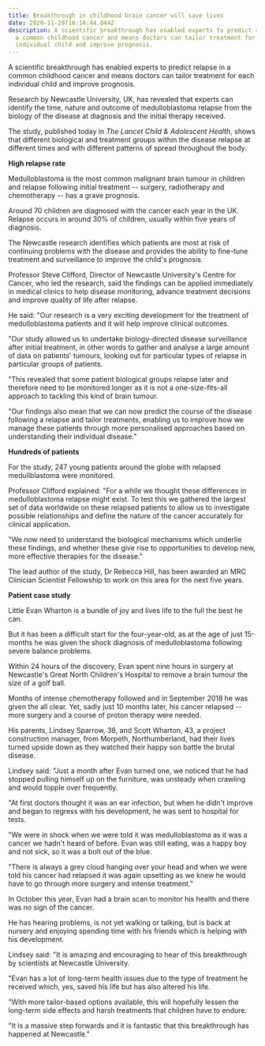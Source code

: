 ```yaml
---
title: Breakthrough in childhood brain cancer will save lives
date: 2020-11-29T16:14:44.044Z
description: A scientific breakthrough has enabled experts to predict relapse in
  a common childhood cancer and means doctors can tailor treatment for each
  individual child and improve prognosis.
---
```

<!--StartFragment-->

A scientific breakthrough has enabled experts to predict relapse in a common childhood cancer and means doctors can tailor treatment for each individual child and improve prognosis.

Research by Newcastle University, UK, has revealed that experts can identify the time, nature and outcome of medulloblastoma relapse from the biology of the disease at diagnosis and the initial therapy received.

The study, published today in *The Lancet Child & Adolescent Health*, shows that different biological and treatment groups within the disease relapse at different times and with different patterns of spread throughout the body.

**High relapse rate**

Medulloblastoma is the most common malignant brain tumour in children and relapse following initial treatment -- surgery, radiotherapy and chemotherapy -- has a grave prognosis.

Around 70 children are diagnosed with the cancer each year in the UK. Relapse occurs in around 30% of children, usually within five years of diagnosis.

The Newcastle research identifies which patients are most at risk of continuing problems with the disease and provides the ability to fine-tune treatment and surveillance to improve the child's prognosis.

Professor Steve Clifford, Director of Newcastle University's Centre for Cancer, who led the research, said the findings can be applied immediately in medical clinics to help disease monitoring, advance treatment decisions and improve quality of life after relapse.

He said: "Our research is a very exciting development for the treatment of medulloblastoma patients and it will help improve clinical outcomes.

"Our study allowed us to undertake biology-directed disease surveillance after initial treatment, in other words to gather and analyse a large amount of data on patients' tumours, looking out for particular types of relapse in particular groups of patients.

"This revealed that some patient biological groups relapse later and therefore need to be monitored longer as it is not a one-size-fits-all approach to tackling this kind of brain tumour.

"Our findings also mean that we can now predict the course of the disease following a relapse and tailor treatments, enabling us to improve how we manage these patients through more personalised approaches based on understanding their individual disease."

**Hundreds of patients**

For the study, 247 young patients around the globe with relapsed medullblastoma were monitored.

Professor Clifford explained: "For a while we thought these differences in medulloblastoma relapse might exist. To test this we gathered the largest set of data worldwide on these relapsed patients to allow us to investigate possible relationships and define the nature of the cancer accurately for clinical application.

"We now need to understand the biological mechanisms which underlie these findings, and whether these give rise to opportunities to develop new, more effective therapies for the disease."

The lead author of the study, Dr Rebecca Hill, has been awarded an MRC Clinician Scientist Fellowship to work on this area for the next five years.

**Patient case study**

Little Evan Wharton is a bundle of joy and lives life to the full the best he can.

But it has been a difficult start for the four-year-old, as at the age of just 15-months he was given the shock diagnosis of medulloblastoma following severe balance problems.

Within 24 hours of the discovery, Evan spent nine hours in surgery at Newcastle's Great North Children's Hospital to remove a brain tumour the size of a golf ball.

Months of intense chemotherapy followed and in September 2018 he was given the all clear. Yet, sadly just 10 months later, his cancer relapsed -- more surgery and a course of proton therapy were needed.

His parents, Lindsey Sparrow, 38, and Scott Wharton, 43, a project construction manager, from Morpeth, Northumberland, had their lives turned upside down as they watched their happy son battle the brutal disease.

Lindsey said: "Just a month after Evan turned one, we noticed that he had stopped pulling himself up on the furniture, was unsteady when crawling and would topple over frequently.

"At first doctors thought it was an ear infection, but when he didn't improve and began to regress with his development, he was sent to hospital for tests.

"We were in shock when we were told it was medulloblastoma as it was a cancer we hadn't heard of before. Evan was still eating, was a happy boy and not sick, so it was a bolt out of the blue.

"There is always a grey cloud hanging over your head and when we were told his cancer had relapsed it was again upsetting as we knew he would have to go through more surgery and intense treatment."

In October this year, Evan had a brain scan to monitor his health and there was no sign of the cancer.

He has hearing problems, is not yet walking or talking, but is back at nursery and enjoying spending time with his friends which is helping with his development.

Lindsey said: "It is amazing and encouraging to hear of this breakthrough by scientists at Newcastle University.

"Evan has a lot of long-term health issues due to the type of treatment he received which, yes, saved his life but has also altered his life.

"With more tailor-based options available, this will hopefully lessen the long-term side effects and harsh treatments that children have to endure.

"It is a massive step forwards and it is fantastic that this breakthrough has happened at Newcastle."



<!--EndFragment-->